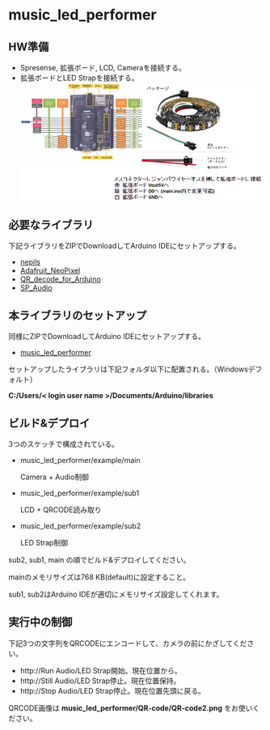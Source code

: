 # music_led_performer

## HW準備
- Spresense, 拡張ボード, LCD, Cameraを接続する。
- 拡張ボードとLED Strapを接続する。
![接続](./QR-code/LED_Strap-SpresenseConnection.png)

## 必要なライブラリ
下記ライブラリをZIPでDownloadしてArduino IDEにセットアップする。
- [nepils](https://github.com/KotaMeiwa/nepils/archive/refs/heads/develop.zip)
- [Adafruit_NeoPixel](https://github.com/KotaMeiwa/Adafruit_NeoPixel/archive/refs/heads/master.zip)
- [QR_decode_for_Arduino](https://github.com/KotaMeiwa/QR_decode_for_Arduino/archive/refs/heads/main.zip)
- [SP_Audio](https://github.com/KotaMeiwa/SP_Audio/archive/refs/heads/master.zip)

## 本ライブラリのセットアップ
同様にZIPでDownloadしてArduino IDEにセットアップする。
- [music_led_performer](https://github.com/KotaMeiwa/music_led_performer/archive/refs/heads/development.zip)

セットアップしたライブラリは下記フォルダ以下に配置される。（Windowsデフォルト）

**C:/Users/< login user name >/Documents/Arduino/libraries**

## ビルド&デプロイ
3つのスケッチで構成されている。
- music_led_performer/example/main
  
    Camera + Audio制御
- music_led_performer/example/sub1

    LCD + QRCODE読み取り
- music_led_performer/example/sub2

    LED Strap制御

sub2, sub1, main  の順でビルド&デプロイしてください。

mainのメモリサイズは768 KB(default)に設定すること。

sub1, sub2はArduino IDEが適切にメモリサイズ設定してくれます。

## 実行中の制御
下記3つの文字列をQRCODEにエンコードして、カメラの前にかざしてください。
- http://Run    Audio/LED Strap開始。現在位置から。
- http://Still  Audio/LED Strap停止。現在位置保持。
- http://Stop   Audio/LED Strap停止。現在位置先頭に戻る。

QRCODE画像は **music_led_performer/QR-code/QR-code2.png**   をお使いください。

